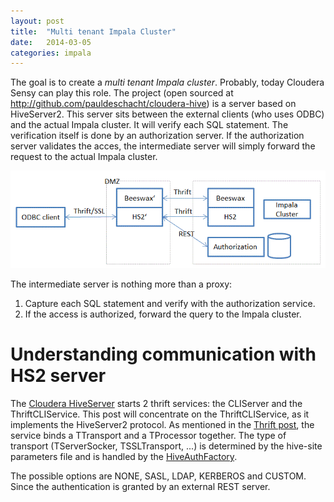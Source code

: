 ```yaml
---
layout: post
title:  "Multi tenant Impala Cluster"
date:   2014-03-05
categories: impala 
---
```


The goal is to create a *multi tenant Impala cluster*. Probably, today Cloudera Sensy can play this role. The project (open sourced at http://github.com/pauldeschacht/cloudera-hive) is a server based on HiveServer2. This server sits between the external clients (who uses ODBC) and the actual Impala cluster. It will verify each SQL statement. The verification itself is done by an authorization server. If the authorization server validates the acces, the intermediate server will simply forward the request to the actual Impala cluster.

![Infrastructure multi tenant Impala cluster](/images/infra_impala.gif)

The intermediate server is nothing more than a proxy:
1. Capture each SQL statement and verify with the authorization service.
2. If the access is authorized, forward the query to the Impala cluster.


# Understanding communication with HS2 server

The [Cloudera HiveServer](https://github.com/pauldeschacht/hive/tree/cdh4.5.0-release/service/src/java/org/apache/hive/service) starts 2 thrift services: the CLIServer and the ThriftCLIService. This post will concentrate on the ThriftCLIService, as it implements the HiveServer2 protocol. As mentioned in the [Thrift post](pauldeschacht.github.io/thrift/2014/02/27/Understanding-Trift.html#additional_information), the service binds a TTransport and a TProcessor together. The type of transport (TServerSocker, TSSLTransport, ...) is determined by the hive-site parameters file and is handled by the [HiveAuthFactory](https://github.com/pauldeschacht/hive/blob/cdh4.5.0-release/service/src/java/org/apache/hive/service/auth/HiveAuthFactory.java#L118).

The possible options are NONE, SASL, LDAP, KERBEROS and CUSTOM. Since the authentication is granted by an external REST server.

